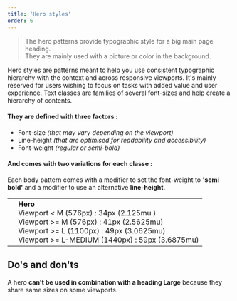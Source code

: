 ```yaml
---
title: 'Hero styles'
order: 6
---
```


> The hero patterns provide typographic style for a big main page heading.
> <br>
> They are mainly used with a picture or color in the background.

Hero styles are patterns meant to help you use consistent typographic hierarchy with the context and across responsive viewports. It's mainly reserved for users wishing to focus on tasks with added value and user experience. Text classes are families of several font-sizes and help create a hierarchy of contents.

#### They are defined with three factors :

- Font-size _(that may vary depending on the viewport)_
- Line-height _(that are optimised for readability and accessibility)_
- Font-weight _(regular or semi-bold)_

#### And comes with two variations for each classe :

Each body pattern comes with a modifier to set the font-weight to **'semi bold'** and a modifier to use an alternative **line-height**.

|                                                                     |                                                                                                                                                                                                           |
| ------------------------------------------------------------------- | --------------------------------------------------------------------------------------------------------------------------------------------------------------------------------------------------------- |
| <pattern path="src/patterns/--typography/typographyHero"></pattern> | **Hero** <br> Viewport < M (576px) : 34px (2.125mu ) <br> Viewport >= M (576px) : 41px (2.5625mu) <br> Viewport >= L (1100px) : 49px (3.0625mu) <br> Viewport >= L-MEDIUM (1440px) : 59px (3.6875mu) <br> |

## Do's and don'ts

<hintitem dont="true">A hero **can't be used in combination with a heading Large** because they share same sizes on some viewports.</hintitem>
